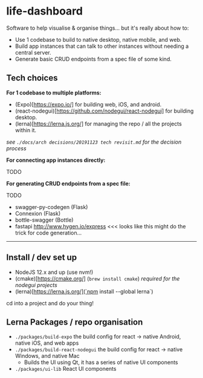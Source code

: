 # life-dashboard

Software to help visualise & organise things... but it's really about how to:

- Use 1 codebase to build to native desktop, native mobile, and web. 
- Build app instances that can talk to other instances without needing a central server.
- Generate basic CRUD endpoints from a spec file of some kind.

## Tech choices

**For 1 codebase to multiple platforms:**

- (Expo)[https://expo.io/] for building web, iOS, and android.
- (react-nodegui)[https://github.com/nodegui/react-nodegui] for building desktop.
- (lerna)[https://lerna.js.org/] for managing the repo / all the projects within it.

_see `./docs/arch decisions/20191123 tech revisit.md` for the decision process_

**For connecting app instances directly:**

TODO

**For generating CRUD endpoints from a spec file:**

TODO

* swagger-py-codegen (Flask)
* Connexion (Flask)
* bottle-swagger (Bottle)
* fastapi
http://www.hygen.io/express <<< looks like this might do the trick for code generation...

---

## Install / dev set up

- NodeJS 12.x and up (use nvm!)
- (cmake)[https://cmake.org/] (`brew install cmake`) _required for the nodegui projects_
- (lerna)[https://lerna.js.org/](`npm install --global lerna`) 

cd into a project and do your thing!

## Lerna Packages / repo organisation

- `./packages/build-expo` the build config for react -> native Android, native iOS, and web apps
- `./packages/build-react-nodegui` the build config for react -> native Windows, and native Mac
  - Builds the UI using Qt, it has a series of native UI components
- `./packages/ui-lib` React UI components